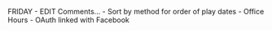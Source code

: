 FRIDAY
    - EDIT Comments...
    - Sort by method for order of play dates
    - Office Hours
    - OAuth linked with Facebook

